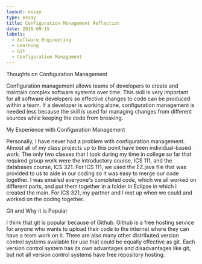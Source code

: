 ```yaml
---
layout: essay
type: essay
title: Configuration Management Reflection
date: 2016-09-15
labels:
  - Software Engineering
  - Learning
  - Git
  - Configuration Management
---
```


Thoughts on Configuration Management

Configuration management allows teams of developers to create and maintain complex software systems over time. This skill is very important for all software developers so effective changes to code can be produced within a team. If a developer is working alone, configuration management is needed less because the skill is used for managing changes from different sources while keeping the code from breaking.

My Experience with Configuration Management

Personally, I have never had a problem with configuration management. Almost all of my class projects up to this point have been individual-based work. The only two classes that I took during my time in college so far that required group work were the introductory course, ICS 111, and the databases course, ICS 321. For ICS 111, we used the EZ.java file that was provided to us to aide in our coding so it was easy to merge our code together. I was emailed everyone's completed code, which we all worked on different parts, and put them together in a folder in Eclipse in which I created the main. For ICS 321, my partner and I met up when we could and worked on the coding together.

Git and Why it is Popular

I think that git is popular because of Github. Github is a free hosting service for anyone who wants to upload their code to the internet where they can have a team work on it. There are also many other distributed version control systems available for use that could be equally effective as git. Each version control system has its own advantages and disadvantages like git, but not all version control systems have free repository hosting.
